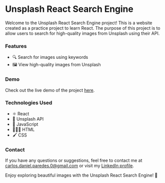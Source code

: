 # Unsplash React Search Engine

Welcome to the Unsplash React Search Engine project! This is a website created as a practice project to learn React. The purpose of this project is to allow users to search for high-quality images from Unsplash using their API.

### Features

- 🔍 Search for images using keywords
- 🖼️ View high-quality images from Unsplash

### Demo

Check out the live demo of the project [here](https://unsplash-react-search-engine.netlify.app/).

### Technologies Used

- ⚛️ React
- 📸 Unsplash API
- 🚀 JavaScript
- 🧑🏻‍💻 HTML
- 🖌️ CSS

### Contact

If you have any questions or suggestions, feel free to contact me at [carlos.daniel.paredes.0@gmail.com](carlos.daniel.paredes.0@gmail.com) or visit my [LinkedIn profile](https://www.linkedin.com/in/carlosparedes90/).

Enjoy exploring beautiful images with the Unsplash React Search Engine! 📸
